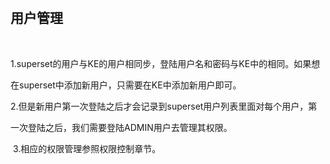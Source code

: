 ​	

## 用户管理

​	

​	1.superset的用户与KE的用户相同步，登陆用户名和密码与KE中的相同。如果想

在superset中添加新用户，只需要在KE中添加新用户即可。



​	2.但是新用户第一次登陆之后才会记录到superset用户列表里面对每个用户，第

一次登陆之后，我们需要登陆ADMIN用户去管理其权限。



​	3.相应的权限管理参照权限控制章节。